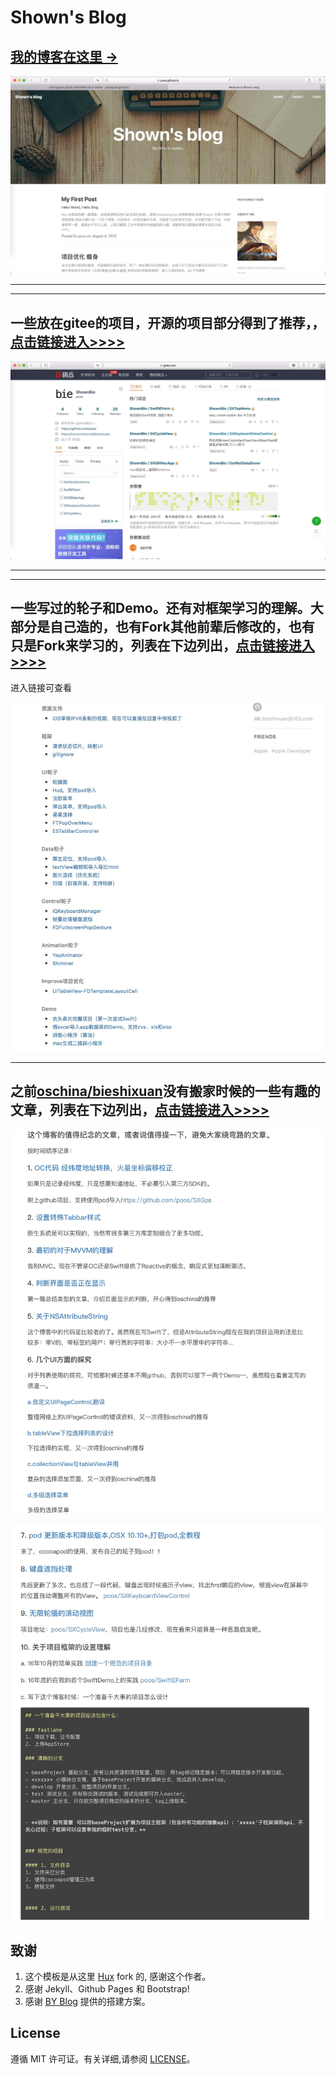 # Shown's Blog

>

## [我的博客在这里 &rarr;](https://poos.github.io)

![img](img/readme-home.png)

---
---

## 一些放在gitee的项目，开源的项目部分得到了推荐，，[点击链接进入>>>>](https://gitee.com/poos)


![img](img/readme-gitee.png)


---
---

## 一些写过的轮子和Demo。还有对框架学习的理解。大部分是自己造的，也有Fork其他前辈后修改的，也有只是Fork来学习的，列表在下边列出，[点击链接进入>>>>](https://poos.github.io/about/)

进入链接可查看

![img](img/readme-github.png)


---

## 之前[oschina/bieshixuan](https://my.oschina.net/bieshixuan/blog/2236855)没有搬家时候的一些有趣的文章，列表在下边列出，[点击链接进入>>>>](https://poos.github.io/2018/06/06/Begin/)


![img](img/readme-osb1.jpeg)

![img](img/readme-osb2.jpeg)




## 致谢

1. 这个模板是从这里 [Hux](https://github.com/Huxpro/huxpro.github.io) fork 的, 感谢这个作者。
2. 感谢 Jekyll、Github Pages 和 Bootstrap!
3. 感谢 [BY Blog](http://qiubaiying.top/2017/02/06/快速搭建个人博客/) 提供的搭建方案。

## License

遵循 MIT 许可证。有关详细,请参阅 [LICENSE](https://github.com/qiubaiying/qiubaiying.github.io/blob/master/LICENSE)。
